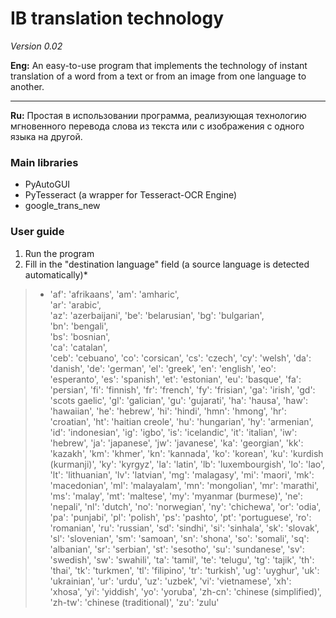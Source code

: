 # IB translation technology
*Version 0.02*

**Eng:** An easy-to-use program that implements the technology of instant translation of a word from a text or from an image from one language to another.

---

**Ru:** Простая в использовании программа, реализующая технологию мгновенного перевода слова из текста или с изображения с одного языка на другой.

### Main libraries
- PyAutoGUI
- PyTesseract (a wrapper for Tesseract-OCR Engine)
- google_trans_new

### User guide
1. Run the program
2. Fill in the "destination language" field (a source language is detected automatically)*
>* 'af': 'afrikaans',
 'am': 'amharic',    
 'ar': 'arabic',     
 'az': 'azerbaijani',
 'be': 'belarusian', 
 'bg': 'bulgarian',  
 'bn': 'bengali',    
 'bs': 'bosnian',    
 'ca': 'catalan',    
 'ceb': 'cebuano',
 'co': 'corsican',
 'cs': 'czech',
 'cy': 'welsh',
 'da': 'danish',
 'de': 'german',
 'el': 'greek',
 'en': 'english',
 'eo': 'esperanto',
 'es': 'spanish',
 'et': 'estonian',
 'eu': 'basque',
 'fa': 'persian',
 'fi': 'finnish',
 'fr': 'french',
 'fy': 'frisian',
 'ga': 'irish',
 'gd': 'scots gaelic',
 'gl': 'galician',
 'gu': 'gujarati',
 'ha': 'hausa',
 'haw': 'hawaiian',
 'he': 'hebrew',
 'hi': 'hindi',
 'hmn': 'hmong',
 'hr': 'croatian',
 'ht': 'haitian creole',
 'hu': 'hungarian',
 'hy': 'armenian',
 'id': 'indonesian',
 'ig': 'igbo',
 'is': 'icelandic',
 'it': 'italian',
 'iw': 'hebrew',
 'ja': 'japanese',
 'jw': 'javanese',
 'ka': 'georgian',
 'kk': 'kazakh',
 'km': 'khmer',
 'kn': 'kannada',
 'ko': 'korean',
 'ku': 'kurdish (kurmanji)',
 'ky': 'kyrgyz',
 'la': 'latin',
 'lb': 'luxembourgish',
 'lo': 'lao',
 'lt': 'lithuanian',
 'lv': 'latvian',
 'mg': 'malagasy',
 'mi': 'maori',
 'mk': 'macedonian',
 'ml': 'malayalam',
 'mn': 'mongolian',
 'mr': 'marathi',
 'ms': 'malay',
 'mt': 'maltese',
 'my': 'myanmar (burmese)',
 'ne': 'nepali',
 'nl': 'dutch',
 'no': 'norwegian',
 'ny': 'chichewa',
 'or': 'odia',
 'pa': 'punjabi',
 'pl': 'polish',
 'ps': 'pashto',
 'pt': 'portuguese',
 'ro': 'romanian',
 'ru': 'russian',
 'sd': 'sindhi',
 'si': 'sinhala',
 'sk': 'slovak',
 'sl': 'slovenian',
 'sm': 'samoan',
 'sn': 'shona',
 'so': 'somali',
 'sq': 'albanian',
 'sr': 'serbian',
 'st': 'sesotho',
 'su': 'sundanese',
 'sv': 'swedish',
 'sw': 'swahili',
 'ta': 'tamil',
 'te': 'telugu',
 'tg': 'tajik',
 'th': 'thai',
 'tk': 'turkmen',
 'tl': 'filipino',
 'tr': 'turkish',
 'ug': 'uyghur',
 'uk': 'ukrainian',
 'ur': 'urdu',
 'uz': 'uzbek',
 'vi': 'vietnamese',
 'xh': 'xhosa',
 'yi': 'yiddish',
 'yo': 'yoruba',
 'zh-cn': 'chinese (simplified)',
 'zh-tw': 'chinese (traditional)',
 'zu': 'zulu'

